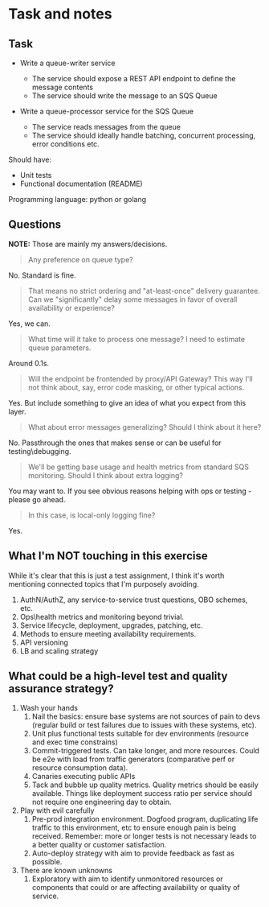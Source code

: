 # Task and notes

## Task

- Write a queue-writer service
    - The service should expose a REST API endpoint to define the message contents
    - The service should write the message to an SQS Queue

- Write a queue-processor service for the SQS Queue
    - The service reads messages from the queue
    - The service should ideally handle batching, concurrent processing, error conditions etc.

Should have:

- Unit tests
- Functional documentation (README)

Programming language: python or golang


## Questions
**NOTE:** Those are mainly my answers/decisions.

> Any preference on queue type?

No. Standard is fine. 

> That means no strict ordering and "at-least-once" delivery guarantee. Can we "significantly" delay some messages in favor of overall availability or experience?

Yes, we can.

> What time will it take to process one message? I need to estimate queue parameters.

Around 0.1s.

> Will the endpoint be frontended by proxy/API Gateway? This way I'll not think about, say, error code masking, or other typical actions.

Yes. But include something to give an idea of what you expect from this layer. 

> What about error messages generalizing? Should I think about it here?

No. Passthrough the ones that makes sense or can be useful for testing\debugging.

> We'll be getting base usage and health metrics from standard SQS monitoring. Should I think about extra logging?

You may want to. If you see obvious reasons helping with ops or testing - please go ahead.

> In this case, is local-only logging fine?

Yes.


## What I'm NOT touching in this exercise

While it's clear that this is just a test assignment, I think it's worth mentioning connected topics that I'm purposely avoiding.

1. AuthN/AuthZ, any service-to-service trust questions, OBO schemes, etc.
2. Ops\health metrics and monitoring beyond trivial.
3. Service lifecycle, deployment, upgrades, patching, etc.
4. Methods to ensure meeting availability requirements.
5. API versioning
6. LB and scaling strategy


## What could be a high-level test and quality assurance strategy?

1. Wash your hands
    1. Nail the basics: ensure base systems are not sources of pain to devs (regular build or test failures due to issues with these systems, etc).
    2. Unit plus functional tests suitable for dev environments (resource and exec time constrains)
    3. Commit-triggered tests. Can take longer, and more resources. Could be e2e with load from traffic generators (comparative perf or resource consumption data).
    4. Canaries executing public APIs
    5. Tack and bubble up quality metrics. Quality metrics should be easily available. Things like deployment success ratio per service should not require one engineering day to obtain.
2. Play with evil carefully
    1. Pre-prod integration environment. Dogfood program, duplicating life traffic to this environment, etc to ensure enough pain is being received. Remember: more or longer tests is not necessary leads to a better quality or customer satisfaction. 
    2. Auto-deploy strategy with aim to provide feedback as fast as possible.
3. There are known unknowns
    1. Exploratory with aim to identify unmonitored resources or components that could or are affecting availability or quality of service.

